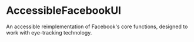 AccessibleFacebookUI
====================

An accessible reimplementation of Facebook's core functions, designed to work with eye-tracking technology.
